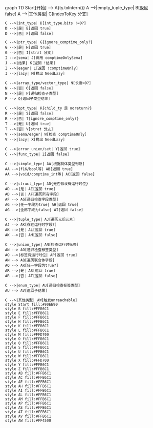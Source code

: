 graph TD
    Start[开始] --> A{ty.toIntern()}
    A -->|empty_tuple_type| B[返回 false]
    A -->|其他类型| C[indexToKey 分支]
    
    C -->|int_type| D[int_type.bits !=0?]
    D -->|是| E[返回 true]
    D -->|否| F[返回 false]
    
    C -->|ptr_type| G{ignore_comptime_only?}
    G -->|是| H[返回 true]
    G -->|否| I[strat 分支]
    I -->|sema| J[调用 comptimeOnlySema]
    J -->|结果| K[返回 !结果]
    I -->|eager| L[返回 !comptimeOnly]
    I -->|lazy| M[抛出 NeedLazy]
    
    C -->|array_type/vector_type| N[长度>0?]
    N -->|否| O[返回 false]
    N -->|是| P[递归检查子类型]
    P --> Q[返回子类型结果]
    
    C -->|opt_type| R{child_ty 是 noreturn?}
    R -->|是| S[返回 false]
    R -->|否| T{ignore_comptime_only?}
    T -->|是| U[返回 true]
    T -->|否| V[strat 分支]
    V -->|sema/eager| W[检查 comptimeOnly]
    V -->|lazy| X[抛出 NeedLazy]
    
    C -->|error_union/set| Y[返回 true]
    C -->|func_type| Z[返回 false]
    
    C -->|simple_type| AA[根据具体类型判断]
    AA -->|f16/bool等| AB[返回 true]
    AA -->|void/comptime_int等| AC[返回 false]
    
    C -->|struct_type| AD{是否假设有运行时位}
    AD -->|是| AE[返回 true]
    AD -->|否| AF[遍历所有字段]
    AF --> AG[递归检查字段类型]
    AG -->|任一字段为true| AH[返回 true]
    AG -->|全部字段为false| AI[返回 false]
    
    C -->|tuple_type| AJ[遍历元组元素]
    AJ --> AK[存在运行时字段?]
    AK -->|是| AL[返回 true]
    AK -->|否| AM[返回 false]
    
    C -->|union_type| AN[检查运行时标签]
    AN --> AO[递归检查标签类型]
    AO -->|标签有运行时位| AP[返回 true]
    AN --> AQ[遍历联合体字段]
    AQ --> AR[任一字段为true?]
    AR -->|是| AS[返回 true]
    AR -->|否| AT[返回 false]
    
    C -->|enum_type| AU[递归检查标签类型]
    AU --> AV[返回子结果]
    
    C -->|其他类型| AW[触发unreachable]
    style Start fill:#90EE90
    style B fill:#FFB6C1
    style E fill:#FFB6C1
    style F fill:#FFB6C1
    style H fill:#FFB6C1
    style K fill:#FFB6C1
    style L fill:#FFB6C1
    style M fill:#FFD700
    style O fill:#FFB6C1
    style Q fill:#FFB6C1
    style S fill:#FFB6C1
    style U fill:#FFB6C1
    style W fill:#FFB6C1
    style X fill:#FFD700
    style Y fill:#FFB6C1
    style Z fill:#FFB6C1
    style AB fill:#FFB6C1
    style AC fill:#FFB6C1
    style AE fill:#FFB6C1
    style AH fill:#FFB6C1
    style AI fill:#FFB6C1
    style AL fill:#FFB6C1
    style AM fill:#FFB6C1
    style AP fill:#FFB6C1
    style AS fill:#FFB6C1
    style AT fill:#FFB6C1
    style AV fill:#FFB6C1
    style AW fill:#FF4500
